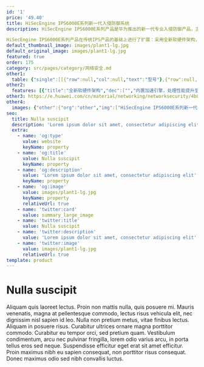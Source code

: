 ```yaml
---
id: '1'
price: '49.40'
title: HiSecEngine IPS6000E系列新一代入侵防御系统
description: HiSecEngine IPS6000E系列产品是华为推出的新一代专业入侵防御产品，主要应用于企业、IDC、校园网和运营商等，为客户提供运营安全保障。

HiSecEngine IPS6000E系列产品在传统IPS产品的基础上进行了扩展：采用全新软硬件架构，增加网络环境感知能力、深度应用感知能力、内容感知能力，以及对未知威胁的防御能力，实现了更精准的检测能力、更优化的管理体验。HiSecEngine IPS6000E能够更好地保障客户应用和业务安全，实现对网络基础设施、服务器、客户端以及网络带宽性能的全面防护。
default_thumbnail_image: images/plant1-lg.jpg
default_original_image: images/plant1-lg.jpg
featured: true
order: 175
category: src/pages/category/网络安全.md
other1: 
  table: {"single":[[{"row":null,"col":null,"text":"型号"},{"row":null,"col":null,"text":"IPS6309E/IPS6315E/IPS6515E"},{"row":null,"col":null,"text":" IPS6555E/IPS6555ED"}],[{"row":null,"col":null,"text":"固定端口"},{"row":null,"col":null,"text":"2×10GE（SFP+）+ 8×GE Combo + 2×GE"},{"row":null,"col":null,"text":"2×40G (QSFP+) + 12×10GE (SFP+) + 16×GE"}],[{"row":null,"col":null,"text":"外置存储"},{"row":null,"col":null,"text":"选配，支持M.2卡，240GB "},{"row":null,"col":null,"text":"选配，2.5英寸形态硬盘，支持 SSD 240GB/HDD 1TB\n"}],[{"row":null,"col":null,"text":"产品型态"},{"row":null,"col":null,"text":"1U"},{"row":null,"col":null,"text":"1U"}],[{"row":null,"col":null,"text":"尺寸 (W×D×H) mm"},{"row":null,"col":null,"text":"442×420×43.6"},{"row":null,"col":null,"text":"442×420×43.6"}],[{"row":null,"col":null,"text":"电源功率"},{"row":null,"col":null,"text":"600W"},{"row":null,"col":null,"text":"600W"}],[{"row":null,"col":null,"text":"电源输入电压"},{"row":null,"col":null,"text":"100-240V"},{"row":null,"col":null,"text":"100-240V"}],[{"row":null,"col":null,"text":"电源冗余"},{"row":null,"col":null,"text":"选配"},{"row":null,"col":null,"text":"标配"}],[{"row":null,"col":null,"text":"重量 (不含硬盘)"},{"row":null,"col":null,"text":"5.8kg"},{"row":null,"col":null,"text":"7.6kg"}]]}
other2:
  features: [{"title":"全新软硬件架构","dec":["","内置加速引擎，处理性能提升至业界2倍",""]},{"title":"高级威胁防御","dec":["","基于信誉体系和沙箱技术，秒级响应未知威胁/APT攻击",""]},{"title":"威胁日志智能分级","dec":["过滤85%+无效日志,提升管理效率"]}]
other3: https://e.huawei.com/cn/material/networking/networksecurity/4b8aaa5bee574d579672ef1926a992fa
other4:
  images: {"other":{"org":"other","img":["HiSecEngine IPS6000E系列新一代入侵防御系统.png"]}}
seo:
  title: Nulla suscipit
  description: 'Lorem ipsum dolor sit amet, consectetur adipiscing elit'
  extra:
    - name: 'og:type'
      value: website
      keyName: property
    - name: 'og:title'
      value: Nulla suscipit
      keyName: property
    - name: 'og:description'
      value: 'Lorem ipsum dolor sit amet, consectetur adipiscing elit'
      keyName: property
    - name: 'og:image'
      value: images/plant1-lg.jpg
      keyName: property
      relativeUrl: true
    - name: 'twitter:card'
      value: summary_large_image
    - name: 'twitter:title'
      value: Nulla suscipit
    - name: 'twitter:description'
      value: 'Lorem ipsum dolor sit amet, consectetur adipiscing elit'
    - name: 'twitter:image'
      value: images/plant1-lg.jpg
      relativeUrl: true
template: product
---
```


# Nulla suscipit

Aliquam quis laoreet lectus. Proin non mattis nulla, quis posuere mi. Mauris venenatis, magna at pellentesque commodo, lectus risus vehicula elit, nec dignissim nisl sapien id leo. Nulla non pretium metus, vitae finibus lectus. Aliquam in posuere risus. Curabitur ultrices ornare magna porttitor commodo. Curabitur eu tempor orci, sed pretium quam. Vestibulum condimentum, arcu nec pulvinar fringilla, lorem odio varius arcu, in porta tellus eros sed neque. Suspendisse efficitur eget erat sit amet efficitur. Proin maximus nibh eu sapien consequat, non porttitor risus consequat. Donec maximus odio sed nibh convallis luctus.